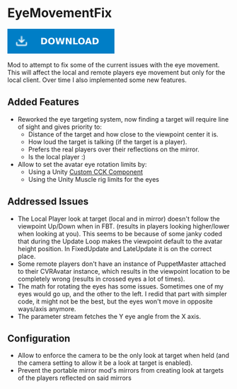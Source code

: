 # EyeMovementFix

[![Download Latest EyeMovementFix.dll](../.Resources/DownloadButtonEnabled.svg "Download Latest EyeMovementFix.dll")](https://github.com/kafeijao/Kafe_CVR_Mods/releases/latest/download/EyeMovementFix.dll)

Mod to attempt to fix some of the current issues with the eye movement. This will affect the local and remote players
eye movement but only for the local client. Over time I also implemented some new features.

## Added Features
- Reworked the eye targeting system, now finding a target will require line of sight and gives priority to:
  - Distance of the target and how close to the viewpoint center it is.
  - How loud the target is talking (if the target is a player).
  - Prefers the real players over their reflections on the mirror.
  - Is the local player :)
- Allow to set the avatar eye rotation limits by:
  - Using a Unity [Custom CCK Component](https://github.com/kafeijao/Kafe_CVR_CCKs/blob/master/EyeMovementFix)
  - Using the Unity Muscle rig limits for the eyes

## Addressed Issues

- The Local Player look at target (local and in mirror) doesn't follow the viewpoint Up/Down when in FBT. (results in
  players looking higher/lower when looking at you). This seems to be because of some janky coded that during the 
  Update Loop makes the viewpoint default to the avatar height position. In FixedUpdate and LateUpdate it is on the
  correct place.
- Some remote players don't have an instance of PuppetMaster attached to their CVRAvatar instance, which results in the
  viewpoint location to be completely wrong (results in crossed eyes a lot of times).
- The math for rotating the eyes has some issues. Sometimes one of my eyes would go up, and the other to the left. I
  redid that part with simpler code, it might not be the best, but the eyes won't move in opposite ways/axis anymore.
- The parameter stream fetches the Y eye angle from the X axis.

## Configuration

- Allow to enforce the camera to be the only look at target when held (and the camera setting to allow it be a look at
  target is enabled).
- Prevent the portable mirror mod's mirrors from creating look at targets of the players reflected on said mirrors
